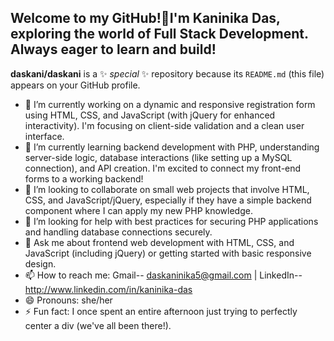 ## Welcome to my GitHub!👋I'm Kaninika Das, exploring the world of Full Stack Development. Always eager to learn and build!

**daskani/daskani** is a ✨ _special_ ✨ repository because its `README.md` (this file) appears on your GitHub profile.

- 🔭 I’m currently working on a dynamic and responsive registration form using HTML, CSS, and JavaScript (with jQuery for  enhanced interactivity). I'm focusing on client-side validation and a clean user interface.
- 🌱 I’m currently learning backend development with PHP, understanding server-side logic, database interactions (like setting up a MySQL connection), and API creation. I'm excited to connect my front-end forms to a working backend!
- 👯 I’m looking to collaborate on small web projects that involve HTML, CSS, and JavaScript/jQuery, especially if they have a simple backend component where I can apply my new PHP knowledge.
- 🤔 I’m looking for help with best practices for securing PHP applications and handling database connections securely.
- 💬 Ask me about frontend web development with HTML, CSS, and JavaScript (including jQuery) or getting started with basic responsive design.
- 📫 How to reach me: Gmail-- daskaninika5@gmail.com | LinkedIn-- http://www.linkedin.com/in/kaninika-das
- 😄 Pronouns: she/her
- ⚡ Fun fact: I once spent an entire afternoon just trying to perfectly center a div (we've all been there!).


